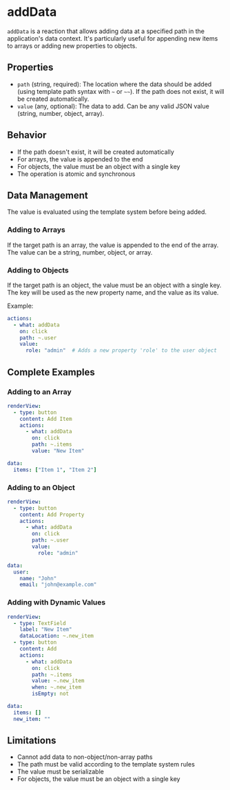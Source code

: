 # addData

`addData` is a reaction that allows adding data at a specified path in the application's data context. It's particularly useful for appending new items to arrays or adding new properties to objects.

## Properties
- `path` (string, required): The location where the data should be added (using template path syntax with `~` or `~~`). If the path does not exist, it will be created automatically.
- `value` (any, optional): The data to add. Can be any valid JSON value (string, number, object, array).

## Behavior
- If the path doesn't exist, it will be created automatically
- For arrays, the value is appended to the end
- For objects, the value must be an object with a single key
- The operation is atomic and synchronous

## Data Management
The value is evaluated using the template system before being added.

### Adding to Arrays
If the target path is an array, the value is appended to the end of the array. The value can be a string, number, object, or array.

### Adding to Objects
If the target path is an object, the value must be an object with a single key. The key will be used as the new property name, and the value as its value.

Example:
```yaml
actions:
  - what: addData
    on: click
    path: ~.user
    value:
      role: "admin"  # Adds a new property 'role' to the user object
```

## Complete Examples

### Adding to an Array
```yaml
renderView:
  - type: button
    content: Add Item
    actions:
      - what: addData
        on: click
        path: ~.items
        value: "New Item"

data:
  items: ["Item 1", "Item 2"]
```

### Adding to an Object
```yaml
renderView:
  - type: button
    content: Add Property
    actions:
      - what: addData
        on: click
        path: ~.user
        value:
          role: "admin"

data:
  user:
    name: "John"
    email: "john@example.com"
```

### Adding with Dynamic Values
```yaml
renderView:
  - type: TextField
    label: "New Item"
    dataLocation: ~.new_item
  - type: button
    content: Add
    actions:
      - what: addData
        on: click
        path: ~.items
        value: ~.new_item
        when: ~.new_item
        isEmpty: not

data:
  items: []
  new_item: ""
```

## Limitations
- Cannot add data to non-object/non-array paths
- The path must be valid according to the template system rules
- The value must be serializable
- For objects, the value must be an object with a single key 